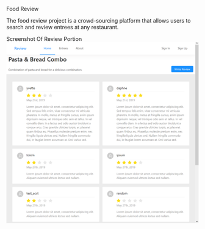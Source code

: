 Food Review

The food review project is a crowd-sourcing platform that allows users to search and review entrees at any restaurant.

Screenshot Of Review Portion
![](entree-review-page.png)
